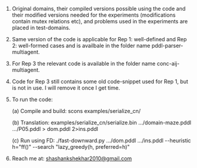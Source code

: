 1. Original domains, their compiled versions possible using the code and their modified versions 
needed for the experiments (modifications contain mutex relations etc), and problems used in the 
experiments are placed in test-domains.

2. Same version of the code is applicable for Rep 1: well-defined and Rep 2: well-formed cases and 
is availbale in the folder name pddl-parser-multiagent.

3. For Rep 3 the relevant code is available in the folder name conc-aij-multiagent. 

4. Code for Rep 3 still contains some old code-snippet used for Rep 1, but is not in use. I will 
remove it once I get time.

6. To run the code: 

	(a) Compile and build: scons examples/serialize_cn/
	
	(b) Translation: examples/serialize_cn/serialize.bin .../domain-maze.pddl .../P05.pddl 
																		> dom.pddl 2>ins.pddl
																		
	(c) Run using FD: ./fast-downward.py .../dom.pddl .../ins.pddl --heuristic h="ff()" 
														--search "lazy_greedy(h, preferred=h)"
														
5. Reach me at: shashankshekhar2010@gmail.com

